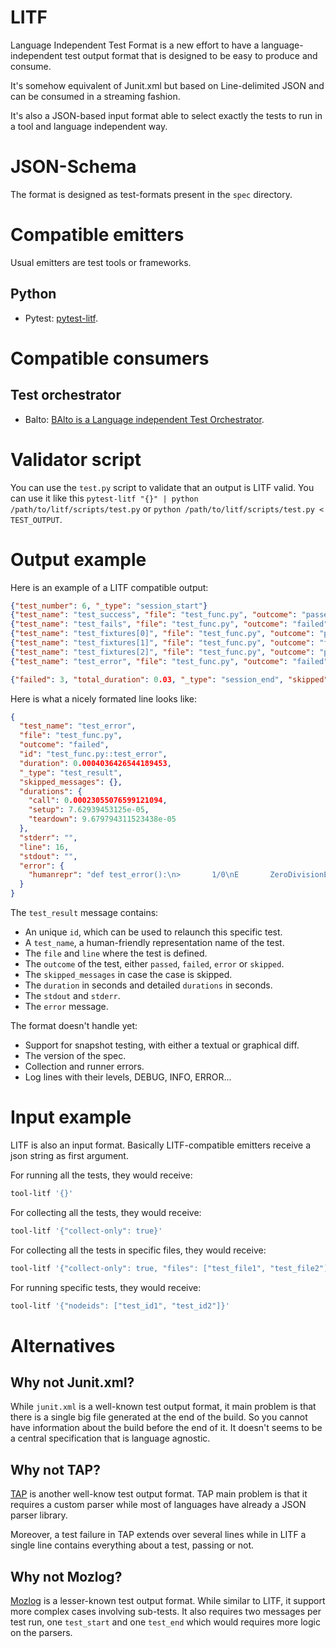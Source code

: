 # LITF

Language Independent Test Format is a new effort to have a language-independent test output format that is designed to be easy to produce and consume.

It's somehow equivalent of Junit.xml but based on Line-delimited JSON and can be consumed in a streaming fashion. 

It's also a JSON-based input format able to select exactly the tests to run in a tool and language independent way.

# JSON-Schema

The format is designed as test-formats present in the `spec` directory.

# Compatible emitters

Usual emitters are test tools or frameworks.

## Python

- Pytest: [pytest-litf](https://github.com/Lothiraldan/pytest-litf).

# Compatible consumers

## Test orchestrator

- Balto: [BAlto is a Language independent Test Orchestrator](https://lothiraldan.github.io/balto/).

# Validator script

You can use the `test.py` script to validate that an output is LITF valid. You can use it like this `pytest-litf "{}" | python /path/to/litf/scripts/test.py` or `python /path/to/litf/scripts/test.py < TEST_OUTPUT`.

# Output example

Here is an example of a LITF compatible output:

```json
{"test_number": 6, "_type": "session_start"}
{"test_name": "test_success", "file": "test_func.py", "outcome": "passed", "id": "test_func.py::test_success", "duration": 0.0003, "_type": "test_result", "skipped_messages": {}, "durations": {"call": 0.0001, "setup": 0.0001, "teardown": 0.0006}, "stderr": "", "line": 3, "stdout": "", "error": {"humanrepr": ""}}
{"test_name": "test_fails", "file": "test_func.py", "outcome": "failed", "id": "test_func.py::test_fails", "duration": 0.0003, "_type": "test_result", "skipped_messages": {}, "durations": {"call": 0.0001, "setup": 0.00008, "teardown": 0.0001}, "stderr": "", "line": 7, "stdout": "", "error": {"humanrepr": "def test_fails():\n>       assert False\nE       assert False\n\ntest_func.py:9: AssertionError"}}
{"test_name": "test_fixtures[0]", "file": "test_func.py", "outcome": "passed", "id": "test_func.py::test_fixtures[0]", "duration": 0.0006, "_type": "test_result", "skipped_messages": {}, "durations": {"call": 0.0001, "setup": 0.0004, "teardown": 0.0008}, "stderr": "", "line": 11, "stdout": "", "error": {"humanrepr": ""}}
{"test_name": "test_fixtures[1]", "file": "test_func.py", "outcome": "failed", "id": "test_func.py::test_fixtures[1]", "duration": 0.0005, "_type": "test_result", "skipped_messages": {}, "durations": {"call": 0.0002, "setup": 0.0001, "teardown": 0.0008}, "stderr": "", "line": 11, "stdout": "", "error": {"humanrepr": "number = 1\n\n    @pytest.mark.parametrize(\"number\", list(range(3)))\n    def test_fixtures(number):\n>       assert number % 2 == 0\nE       assert (1 % 2) == 0\n\ntest_func.py:14: AssertionError"}}
{"test_name": "test_fixtures[2]", "file": "test_func.py", "outcome": "passed", "id": "test_func.py::test_fixtures[2]", "duration": 0.0003, "_type": "test_result", "skipped_messages": {}, "durations": {"call": 0.0006, "setup": 0.0001, "teardown": 0.0006}, "stderr": "", "line": 11, "stdout": "", "error": {"humanrepr": ""}}
{"test_name": "test_error", "file": "test_func.py", "outcome": "failed", "id": "test_func.py::test_error", "duration": 0.0004, "_type": "test_result", "skipped_messages": {}, "durations": {"call": 0.0002, "setup": 0.0007, "teardown": 90.0007}, "stderr": "", "line": 16, "stdout": "", "error": {"humanrepr": "def test_error():\n>       1/0\nE       ZeroDivisionError: division by zero\n\ntest_func.py:18: ZeroDivisionError"}}

{"failed": 3, "total_duration": 0.03, "_type": "session_end", "skipped": 0, "error": 0, "passed": 3}
```

Here is what a nicely formated line looks like:

```json
{
  "test_name": "test_error",
  "file": "test_func.py",
  "outcome": "failed",
  "id": "test_func.py::test_error",
  "duration": 0.0004036426544189453,
  "_type": "test_result",
  "skipped_messages": {},
  "durations": {
    "call": 0.00023055076599121094,
    "setup": 7.62939453125e-05,
    "teardown": 9.679794311523438e-05
  },
  "stderr": "",
  "line": 16,
  "stdout": "",
  "error": {
    "humanrepr": "def test_error():\n>       1/0\nE       ZeroDivisionError: division by zero\n\ntest_func.py:18: ZeroDivisionError"
  }
}
```

The `test_result` message contains:

- An unique `id`, which can be used to relaunch this specific test.
- A `test_name`, a human-friendly representation name of the test.
- The `file` and `line` where the test is defined.
- The `outcome` of the test, either `passed`, `failed`, `error` or `skipped`.
- The `skipped_messages` in case the case is skipped.
- The `duration` in seconds and detailed `durations` in seconds.
- The `stdout` and `stderr`.
- The `error` message.

The format doesn't handle yet:

- Support for snapshot testing, with either a textual or graphical diff.
- The version of the spec.
- Collection and runner errors.
- Log lines with their levels, DEBUG, INFO, ERROR...

# Input example

LITF is also an input format. Basically LITF-compatible emitters receive a json string as first argument.

For running all the tests, they would receive:

```bash
tool-litf '{}'
```

For collecting all the tests, they would receive:

```bash
tool-litf '{"collect-only": true}'
```

For collecting all the tests in specific files, they would receive:

```bash
tool-litf '{"collect-only": true, "files": ["test_file1", "test_file2"]}'
```

For running specific tests, they would receive:

```bash
tool-litf '{"nodeids": ["test_id1", "test_id2"]}'
```

# Alternatives

## Why not Junit.xml?

While `junit.xml` is a well-known test output format, it main problem is that there is a single big file generated at the end of the build. So you cannot have information about the build before the end of it. It doesn't seems to be a central specification that is language agnostic.

## Why not TAP?

[TAP](http://testanything.org/) is another well-know test output format. TAP main problem is that it requires a custom parser while most of languages have already a JSON parser library.

Moreover, a test failure in TAP extends over several lines while in LITF a single line contains everything about a test, passing or not.

## Why not Mozlog?

[Mozlog](https://firefox-source-docs.mozilla.org/mozbase/mozlog.html#data-format) is a lesser-known test output format. While similar to LITF, it support more complex cases involving sub-tests. It also requires two messages per test run, one `test_start` and one `test_end` which would requires more logic on the parsers.  